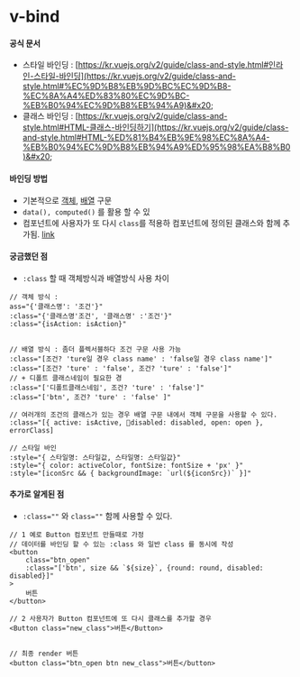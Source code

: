 # v-bind

#### 공식 문서 &#x20;

* 스타일 바인딩 : [https://kr.vuejs.org/v2/guide/class-and-style.html#인라인-스타일-바인딩](https://kr.vuejs.org/v2/guide/class-and-style.html#%EC%9D%B8%EB%9D%BC%EC%9D%B8-%EC%8A%A4%ED%83%80%EC%9D%BC-%EB%B0%94%EC%9D%B8%EB%94%A9)&#x20;
* 클래스 바인딩 : [https://kr.vuejs.org/v2/guide/class-and-style.html#HTML-클래스-바인딩하기](https://kr.vuejs.org/v2/guide/class-and-style.html#HTML-%ED%81%B4%EB%9E%98%EC%8A%A4-%EB%B0%94%EC%9D%B8%EB%94%A9%ED%95%98%EA%B8%B0)&#x20;

#### 바인딩 방법 &#x20;

* 기본적으로 [객체](https://kr.vuejs.org/v2/guide/class-and-style.html#%EA%B0%9D%EC%B2%B4-%EA%B5%AC%EB%AC%B8), [배열](https://kr.vuejs.org/v2/guide/class-and-style.html#%EB%B0%B0%EC%97%B4-%EA%B5%AC%EB%AC%B8) 구문&#x20;
* `data(), computed()` 를 활용 할 수 있 &#x20;
* 컴포넌트에 사용자가 또 다시 `class`를 적용하 컴포넌트에 정의된 클래스와 함께 추가됨. [link](https://kr.vuejs.org/v2/guide/class-and-style.html#%EC%BB%B4%ED%8F%AC%EB%84%8C%ED%8A%B8%EC%99%80-%ED%95%A8%EA%BB%98-%EC%82%AC%EC%9A%A9%ED%95%98%EB%8A%94-%EB%B0%A9%EB%B2%95)&#x20;

#### 궁금했던 점&#x20;

* `:class`  할 때 객체방식과 배열방식 사용 차이&#x20;

```
// 객체 방식 : 
ass="{'클래스명': '조건'}"
:class="{'클래스명'조건', '클래스명' :'조건'}"
:class="{isAction: isAction}"


// 배열 방식 : 좀더 플렉서블하다 조건 구문 사용 가능
:class="[조건? 'ture일 경우 class name' : 'false일 경우 class name']"
:class="[조건? 'ture' : 'false', 조건? 'ture' : 'false']"
// + 디폴트 클래스네임이 필요한 경
:class="['디폴트클래스네임', 조건? 'ture' : 'false']"
:class="['btn', 조건? 'ture' : 'false' ]"

// 여러개의 조건의 클래스가 있는 경우 배열 구문 내에서 객체 구문을 사용할 수 있다.
:class="[{ active: isActive, disabled: disabled, open: open }, errorClass]

// 스타일 바인
:style="{ 스타일명: 스타일값, 스타일명: 스타일값}"
:style="{ color: activeColor, fontSize: fontSize + 'px' }"
:style="[iconSrc && { backgroundImage: `url(${iconSrc})` }]"
```



#### 추가로 알게된 점

* `:class=""`  와  `class=""` 함께 사용할 수 있다.

```
// 1 예로 Button 컴포넌트 만들때로 가정 
// 데이터를 바인딩 할 수 있는 :class 와 일반 class 를 동시에 작성
<button 
    class="btn_open"
    :class="['btn', size && `${size}`, {round: round, disabled: disabled}]"
>
    버튼
</button>

// 2 사용자가 Button 컴포넌트에 또 다시 클래스를 추가할 경우  
<Button class="new_class">버튼</Button>


// 최종 render 버튼  
<button class="btn_open btn new_class">버튼</button>

```



